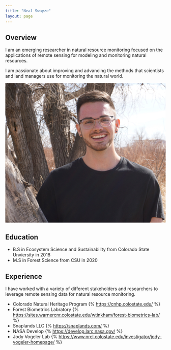 ```yaml
---
title: "Neal Swayze"
layout: page
---
```


## Overview

I am an emerging researcher in natural resource monitoring focused on the applications of remote sensing for modeling and monitoring natural resources. 

I am passionate about improving and advancing the methods that scientists and land managers use for monitoring the natural world.

![neal_headshot](/photos_and_media/aux_photos/headshot_edited.jpg)

## Education
- B.S in Ecosystem Science and Sustainability from Colorado State Unviersity in 2018
- M.S in Forest Science from CSU in 2020

## Experience

I have worked with a variety of different stakeholders and researchers to leverage remote sensing data for natural resource monitoring. 

- Colorado Natural Heritage Program {% https://cnhp.colostate.edu/ %}
- Forest Biometrics Labratory {% https://sites.warnercnr.colostate.edu/wtinkham/forest-biometrics-lab/ %}
- Snaplands LLC {% https://snaplands.com/ %}
- NASA Develop {% https://develop.larc.nasa.gov/ %}
- Jody Vogeler Lab {% https://www.nrel.colostate.edu/investigator/jody-vogeler-homepage/ %}

